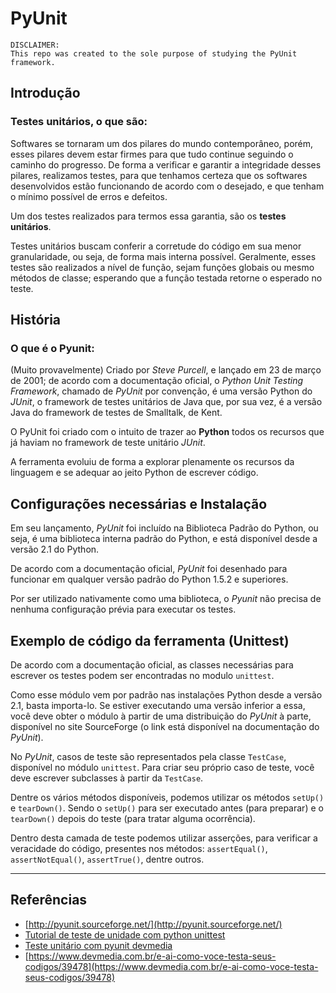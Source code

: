 # PyUnit
```
DISCLAIMER:
This repo was created to the sole purpose of studying the PyUnit framework.
```

## Introdução

### Testes unitários, o que são:

Softwares se tornaram um dos pilares do mundo contemporâneo, porém, esses pilares devem estar firmes para que tudo continue seguindo o caminho do progresso. De forma a verificar e garantir a integridade desses pilares, realizamos testes, para que tenhamos certeza que os softwares desenvolvidos estão funcionando de acordo com o desejado, e que tenham o mínimo possível de erros e defeitos.

Um dos testes realizados para termos essa garantia, são os **testes unitários**. 

Testes unitários buscam conferir a corretude do código em sua menor granularidade, ou seja, de forma mais interna possível. Geralmente, esses testes são realizados a nível de função, sejam funções globais ou mesmo métodos de classe; esperando que a função testada retorne o esperado no teste.

## História

### O que é o Pyunit:

(Muito provavelmente) Criado por *Steve Purcell*, e lançado em 23 de março de 2001; de acordo com a documentação oficial, o *Python Unit Testing Framework*, chamado de *PyUnit* por convenção, é uma versão Python do *JUnit*, o framework de testes unitários de Java que, por sua vez, é a versão Java do framework de testes de Smalltalk, de Kent.

O PyUnit foi criado com o intuito de trazer ao **Python** todos os recursos que já haviam no framework de teste unitário *JUnit*. 

A ferramenta evoluiu de forma a explorar plenamente os recursos da linguagem e se adequar ao jeito Python de escrever código.

## Configurações necessárias e Instalação

Em seu lançamento, *PyUnit* foi incluído na Biblioteca Padrão do Python, ou seja, é uma biblioteca interna padrão do Python, e está disponível desde a versão 2.1 do Python.

De acordo com a documentação oficial, *PyUnit* foi desenhado para funcionar em qualquer versão padrão do Python 1.5.2 e superiores.

Por ser utilizado nativamente como uma biblioteca, o *Pyunit* não precisa de nenhuma configuração prévia para executar os testes.

## Exemplo de código da ferramenta (Unittest)

De acordo com a documentação oficial, as classes necessárias para escrever os testes podem ser encontradas no modulo `unittest`.

Como esse módulo vem por padrão nas instalações Python desde a versão 2.1, basta importa-lo. Se estiver executando uma versão inferior a essa, você deve obter o módulo à partir de uma distribuição do *PyUnit* à parte, disponível no site SourceForge (o link está disponível na documentação do *PyUnit*).

No *PyUnit*, casos de teste são representados pela classe `TestCase`, disponível no módulo `unittest`. Para criar seu próprio caso de teste, você deve escrever subclasses à partir da `TestCase`.

Dentre os vários métodos disponíveis, podemos utilizar os métodos  `setUp()` e `tearDown()`. Sendo o `setUp()` para ser executado antes (para preparar) e o `tearDown()` depois do teste (para tratar alguma ocorrência).

Dentro desta camada de teste podemos utilizar asserções, para verificar a veracidade do código, presentes nos métodos: `assertEqual()`, `assertNotEqual()`, `assertTrue()`, dentre outros.

---

## Referências

- [http://pyunit.sourceforge.net/](http://pyunit.sourceforge.net/)
- [Tutorial de teste de unidade com python unittest](https://medium.com/tutorial-de-teste-de-unidade-com-python-unittest/tutorial-de-teste-de-unidade-com-python-unittest-5bf9b55ac6c8)
- [Teste unitário com pyunit devmedia](https://www.devmedia.com.br/teste-unitario-com-pyunit/41233)
- [https://www.devmedia.com.br/e-ai-como-voce-testa-seus-codigos/39478](https://www.devmedia.com.br/e-ai-como-voce-testa-seus-codigos/39478)